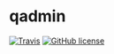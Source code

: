 # qadmin  
[![Travis](https://img.shields.io/travis/rust-lang/rust.svg?style=plastic)](https://github.com/rooty/qadmin)
[![GitHub license](https://img.shields.io/github/license/mashape/apistatus.svg?style=plastic)]([![Travis](https://img.shields.io/travis/rust-lang/rust.svg?style=plastic)](https://github.com/rooty/qadmin))
